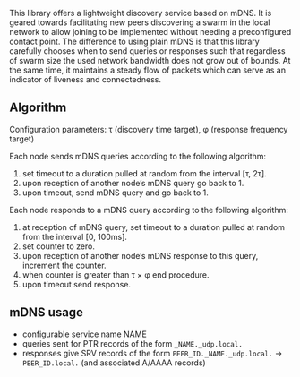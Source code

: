 This library offers a lightweight discovery service based on mDNS.
It is geared towards facilitating new peers discovering a swarm in the local network to allow joining to be implemented without needing a preconfigured contact point.
The difference to using plain mDNS is that this library carefully chooses when to send queries or responses such that regardless of swarm size the used network bandwidth does not grow out of bounds.
At the same time, it maintains a steady flow of packets which can serve as an indicator of liveness and connectedness.

## Algorithm

Configuration parameters: τ (discovery time target), φ (response frequency target)

Each node sends mDNS queries according to the following algorithm:

1. set timeout to a duration pulled at random from the interval [τ, 2τ].
2. upon reception of another node’s mDNS query go back to 1.
3. upon timeout, send mDNS query and go back to 1.

Each node responds to a mDNS query according to the following algorithm:

1. at reception of mDNS query, set timeout to a duration pulled at random from the interval [0, 100ms].
2. set counter to zero.
3. upon reception of another node’s mDNS response to this query, increment the counter.
4. when counter is greater than τ × φ end procedure.
5. upon timeout send response.

## mDNS usage

- configurable service name NAME
- queries sent for PTR records of the form `_NAME._udp.local.`
- responses give SRV records of the form `PEER_ID._NAME._udp.local.` -> `PEER_ID.local.` (and associated A/AAAA records)
